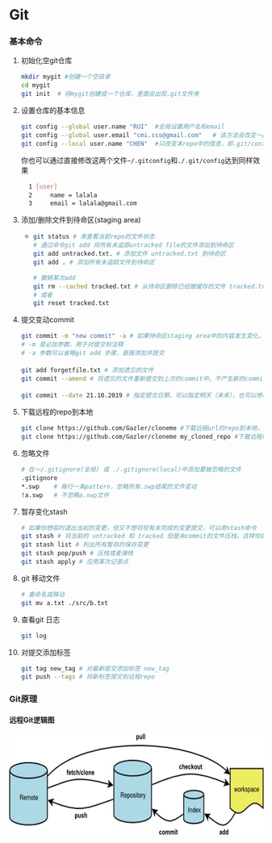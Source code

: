 # Git

### 基本命令

1. 初始化空git仓库

   ```bash
   mkdir mygit #创建一个空目录
   cd mygit
   git init  # 将mygit创建成一个仓库，里面会出现.git文件夹
   ```

2. 设置仓库的基本信息

   ```bash
   git config --global user.name "RUI"  #全局设置用户名和email  
   git config --global user.email "cmi.sss@gmail.com"   # 该方法会改变～/.gitconfig中的全局配置
   git config --local user.name "CHEN"  #只改变本repo中的信息，即.git/config 文件
   ```

   你也可以通过直接修改这两个文件``~/.gitconfig``和``./.git/config``达到同样效果

   ```bash
     1 [user]
     2     name = lalala
     3     email = lalala@gmail.com
   ```

3. 添加/删除文件到待命区(staging area)

   - ```bash
     git status # 来查看当前repo的文件状态
     # 通过命令git add 将所有未追踪untracked file的文件添加到待命区
     git add untracked.txt. # 添加文件 untracked.txt 到待命区
     git add . # 添加所有未追踪文件到待命区
     ```

     ```bash
     # 撤销某次add
     git rm --cached tracked.txt # 从待命区删除已经被缓存的文件 tracked.txt
     # 或者
     git reset tracked.txt
     ```

4. 提交变动commit

   ```bash
   git commit -m "new commit" -a # 如果待命区staging area中的内容发生变化。则需要提交来使得变化真正被保存/序列化
   # -m 是必加参数，用于对提交标注释
   # -a 参数可以省略git add 步骤，直接添加并提交
   
   git add forgetfile.txt # 添加遗忘的文件
   git commit --amend # 将遗忘的文件重新提交到上次的commit中。不产生新的commit。
   
   git commit --date 21.10.2019 # 指定提交日期，可以指定明天（未来），也可以修改时期为过去，但是该commit仍排栈顶
   ```

5. 下载远程的repo到本地

   ```bash 
   git clone https://github.com/Gazler/cloneme #下载远程url的repo到本地，会创建cloneme文件夹（repo）
   git clone https://github.com/Gazler/cloneme my_cloned_repo #下载远程repo到本地，并存于my_cloned_repo文件夹内
   ```


6. 忽略文件

   ```bash
   # 在～/.gitignore(全局) 或 ./.gitignore(local)中添加要被忽略的文件
   .gitignore
   *.swp    # 每行一条pattern，忽略所有.swp结尾的文件变动
   !a.swp   # 不忽略a.swp文件
   ```

7. 暂存变化stash

   ```bash
   # 如果你想临时退出当前的变更，但又不想将现有未完成的变更提交，可以用stash命令
   git stash # 将当前的 untracked 和 tracked 但是未commit的文件压栈。这样你就可以切换分支了
   git stash list # 列出所有暂存的保存变更
   git stash pop/push # 压栈或者弹栈
   git stash apply # 应用某次记录点
   ```

8. git 移动文件

   ```bash
   # 重命名或移动
   git mv a.txt ./src/b.txt
   ```

9. 查看git 日志

   ```bash
   git log
   ```

10. 对提交添加标签

    ```bash
    git tag new_tag # 对最新提交添加标签 new_tag
    git push --tags # 将新标签提交到远程repo
    ```

    

### Git原理

#### 远程Git逻辑图
<div>
  <img src="./images/90e14b750d27677866b4e34e4f52fd4a.jpg" height=200>
</div>

